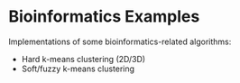 # Bioinformatics Examples
Implementations of some bioinformatics-related algorithms:
* Hard k-means clustering (2D/3D)
* Soft/fuzzy k-means clustering

